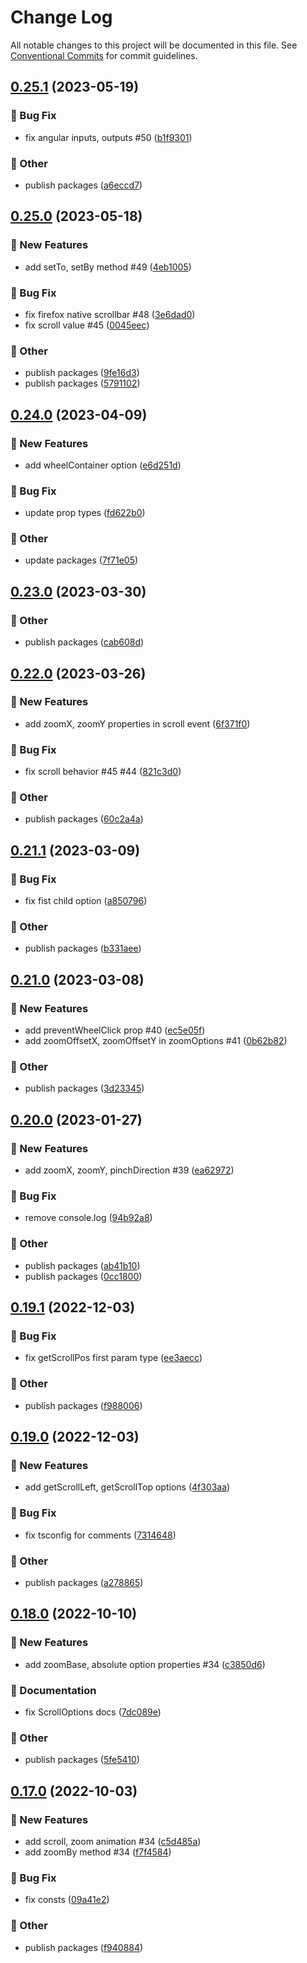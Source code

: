 # Change Log

All notable changes to this project will be documented in this file.
See [Conventional Commits](https://conventionalcommits.org) for commit guidelines.

## [0.25.1](https://github.com/daybrush/infinite-viewer/compare/infinite-viewer@0.25.0...infinite-viewer@0.25.1) (2023-05-19)


### :bug: Bug Fix

* fix angular inputs, outputs #50 ([b1f9301](https://github.com/daybrush/infinite-viewer/commit/b1f9301d310356294baf9827a9c4e992af16d7a4))


### :mega: Other

* publish packages ([a6eccd7](https://github.com/daybrush/infinite-viewer/commit/a6eccd765bbb50bc0ead2c4997756914d53141bb))



## [0.25.0](https://github.com/daybrush/infinite-viewer/compare/infinite-viewer@0.24.0...infinite-viewer@0.25.0) (2023-05-18)


### :rocket: New Features

* add setTo, setBy method #49 ([4eb1005](https://github.com/daybrush/infinite-viewer/commit/4eb100585975add6a37a6b5fe2fe0da3d15f44b0))


### :bug: Bug Fix

* fix firefox native scrollbar #48 ([3e6dad0](https://github.com/daybrush/infinite-viewer/commit/3e6dad06beb2ce515bb2fda956f192767665a98e))
* fix scroll value #45 ([0045eec](https://github.com/daybrush/infinite-viewer/commit/0045eec2eb426729af022cbb08924af401031f52))


### :mega: Other

* publish packages ([9fe16d3](https://github.com/daybrush/infinite-viewer/commit/9fe16d35f4c550dbdcfb5b527e4ed53476067a7d))
* publish packages ([5791102](https://github.com/daybrush/infinite-viewer/commit/579110248f87ca469c67998da17a9618f30d3484))



## [0.24.0](https://github.com/daybrush/infinite-viewer/compare/infinite-viewer@0.23.0...infinite-viewer@0.24.0) (2023-04-09)


### :rocket: New Features

* add wheelContainer option ([e6d251d](https://github.com/daybrush/infinite-viewer/commit/e6d251d0708bf5bdbaacfc12c13aa98eca7a6427))


### :bug: Bug Fix

* update prop types ([fd622b0](https://github.com/daybrush/infinite-viewer/commit/fd622b05facc759dda28d1897e689642f88dbed8))


### :mega: Other

* update packages ([7f71e05](https://github.com/daybrush/infinite-viewer/commit/7f71e052a12f56bd5e1f662181ce1b28bb8004a0))



## [0.23.0](https://github.com/daybrush/infinite-viewer/compare/infinite-viewer@0.22.0...infinite-viewer@0.23.0) (2023-03-30)


### :mega: Other

* publish packages ([cab608d](https://github.com/daybrush/infinite-viewer/commit/cab608da74002e91953071ab646caaf8b46e8843))



## [0.22.0](https://github.com/daybrush/infinite-viewer/compare/infinite-viewer@0.21.1...infinite-viewer@0.22.0) (2023-03-26)


### :rocket: New Features

* add zoomX, zoomY properties in scroll event ([6f371f0](https://github.com/daybrush/infinite-viewer/commit/6f371f073535ea0173667d375305043a1c580113))


### :bug: Bug Fix

* fix scroll behavior #45 #44 ([821c3d0](https://github.com/daybrush/infinite-viewer/commit/821c3d0964187102961f4d78419189966b6620f2))


### :mega: Other

* publish packages ([60c2a4a](https://github.com/daybrush/infinite-viewer/commit/60c2a4a4752b756189bc2cea63e5d6defe1e83f7))



## [0.21.1](https://github.com/daybrush/infinite-viewer/compare/infinite-viewer@0.21.0...infinite-viewer@0.21.1) (2023-03-09)


### :bug: Bug Fix

* fix fist child option ([a850796](https://github.com/daybrush/infinite-viewer/commit/a8507968da6b3f6068f1379637b7b8753d8b854c))


### :mega: Other

* publish packages ([b331aee](https://github.com/daybrush/infinite-viewer/commit/b331aeefc684f815276d0fc4ec05f9955f59cd20))



## [0.21.0](https://github.com/daybrush/infinite-viewer/compare/infinite-viewer@0.20.0...infinite-viewer@0.21.0) (2023-03-08)


### :rocket: New Features

* add preventWheelClick prop #40 ([ec5e05f](https://github.com/daybrush/infinite-viewer/commit/ec5e05fe780b6b3dfa2c0a412acc88d6720e1227))
* add zoomOffsetX, zoomOffsetY in zoomOptions #41 ([0b62b82](https://github.com/daybrush/infinite-viewer/commit/0b62b829e35d26e9a177c73899251e940c85be68))


### :mega: Other

* publish packages ([3d23345](https://github.com/daybrush/infinite-viewer/commit/3d233455960c7afd2515c68ca26e1c00bf5bff1e))



## [0.20.0](https://github.com/daybrush/infinite-viewer/compare/infinite-viewer@0.19.1...infinite-viewer@0.20.0) (2023-01-27)


### :rocket: New Features

* add zoomX, zoomY,  pinchDirection #39 ([ea62972](https://github.com/daybrush/infinite-viewer/commit/ea62972f118ad87d1388fec33e110539c4feee03))


### :bug: Bug Fix

* remove console.log ([94b92a8](https://github.com/daybrush/infinite-viewer/commit/94b92a8bd291f1a60bb969365bbf3beb6fac1e78))


### :mega: Other

* publish packages ([ab41b10](https://github.com/daybrush/infinite-viewer/commit/ab41b100b2da4b3f5021cb843dd0731bbdea4a68))
* publish packages ([0cc1800](https://github.com/daybrush/infinite-viewer/commit/0cc18007e64be634cc938dae905c78b7321498c3))



## [0.19.1](https://github.com/daybrush/infinite-viewer/compare/infinite-viewer@0.19.0...infinite-viewer@0.19.1) (2022-12-03)


### :bug: Bug Fix

* fix getScrollPos first param type ([ee3aecc](https://github.com/daybrush/infinite-viewer/commit/ee3aecc9104a6dc16173cf37078e18cb4bd413c2))


### :mega: Other

* publish packages ([f988006](https://github.com/daybrush/infinite-viewer/commit/f98800609ce749dfd28da11af42448c310ef252f))



## [0.19.0](https://github.com/daybrush/infinite-viewer/compare/infinite-viewer@0.18.0...infinite-viewer@0.19.0) (2022-12-03)


### :rocket: New Features

* add getScrollLeft, getScrollTop options ([4f303aa](https://github.com/daybrush/infinite-viewer/commit/4f303aa828dd501bec149447abf9d015633a53cb))


### :bug: Bug Fix

* fix tsconfig for comments ([7314648](https://github.com/daybrush/infinite-viewer/commit/73146488f0a9308aa4db99a473269ddb744e18af))


### :mega: Other

* publish packages ([a278865](https://github.com/daybrush/infinite-viewer/commit/a27886520517db13db611cbede6861be1b7f090a))



## [0.18.0](https://github.com/daybrush/infinite-viewer/compare/infinite-viewer@0.17.0...infinite-viewer@0.18.0) (2022-10-10)


### :rocket: New Features

* add zoomBase, absolute option properties #34 ([c3850d6](https://github.com/daybrush/infinite-viewer/commit/c3850d654549af8d3cf393827356f107d7b69687))


### :memo: Documentation

* fix ScrollOptions docs ([7dc089e](https://github.com/daybrush/infinite-viewer/commit/7dc089e96da2d5f45c4709bd2ba74714df1e2d41))


### :mega: Other

* publish packages ([5fe5410](https://github.com/daybrush/infinite-viewer/commit/5fe5410328336014b62b899bfbdd642768372563))



## [0.17.0](https://github.com/daybrush/infinite-viewer/compare/infinite-viewer@0.16.5...infinite-viewer@0.17.0) (2022-10-03)


### :rocket: New Features

* add scroll, zoom animation #34 ([c5d485a](https://github.com/daybrush/infinite-viewer/commit/c5d485a354440c94770a88159bb6c70768603769))
* add zoomBy method #34 ([f7f4584](https://github.com/daybrush/infinite-viewer/commit/f7f4584826bee288e27d9334615dea1fa41e1814))


### :bug: Bug Fix

* fix consts ([09a41e2](https://github.com/daybrush/infinite-viewer/commit/09a41e2524064c733ec733dedbf1f2414ebdf005))


### :mega: Other

* publish packages ([f940884](https://github.com/daybrush/infinite-viewer/commit/f9408844f99014de30b3e9348541719f9bceef39))
